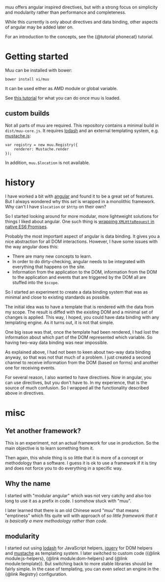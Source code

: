 muu offers angular inspired directives, but with a strong focus on simplicity
and modularity rather than performance and completeness.

While this currently is only about directives and data binding, other aspects
of angular may be added later on.

For an introduction to the concepts, see the {@tutorial phonecat} tutorial.

# Getting started

Muu can be installed with bower:

    bower install xi/muu

It can be used either as AMD module or global variable.

See [this
tutorial](https://github.com/xi/muu/blob/master/.doc/tutorials/phonecat.md) for
what you can do once muu is loaded.

## custom builds

Not all parts of muu are required. This repository contains a minimal build
in `dist/muu-core.js`. It requires [lodash](https://lodash.com) and an external
templating system, e.g. [mustache.js](https://github.com/janl/mustache.js):

    var registry = new muu.Registry({
        renderer: Mustache.render
    });

In addition, `muu.$location` is not available.

# history

I have worked a bit with [angular](https://angularjs.org/) and found it to be a
great set of features.  But I always wondered why this *set* is wrapped in a
monolithic framework. Why can't I have `$location` or `$http` on their own?

So I started looking around for more modular, more lightweight solutions for
things I liked about angular. One such thing is [wrapping `XMLHttpRequest` in
native ES6 Promises](https://github.com/wildlyinaccurate/promise-xhr).

Probably the most important aspect of angular is data binding. It gives you a
nice abstraction for all DOM interactions. However, I have some issues with the
way angular does this:

-   There are many new concepts to learn.
-   In order to do dirty-checking, angular needs to be integrated with
    everything that happens on the site.
-   Information from the application to the DOM, information from the DOM to
    the application and events that are triggered by the DOM all are stuffed
    into the `$scope`.

So I started an experiment to create a data binding system that was as minimal
and close to existing standards as possible.

The initial idea was to have a template that is rendered with the data from my
scope. The result is diffed with the existing DOM and a minimal set of changes
is applied. This way, I hoped, you could have data binding with any templating
engine. As it turns out, it is not that simple.

One big issue was that, once the template had been rendered, I had lost the
information about which part of the DOM represented which variable. So having
two-way data binding was near impossible.

As explained above, I had not been to keen about two-way data binding anyway,
so that was not that much of a problem. I just created a second channel to
receive information from the DOM (based on forms) and another one for receiving
events.

For several reason, I also wanted to have directives. Now in angular, you can
use directives, but you don't have to. In my experience, that is the source of
much confusion. So I wrapped all the functionality described above in
directives.

# misc

## Yet another framework?

This is an experiment, not an actual framework for use in production. So the
main objective is to learn something from it.

Then again, this whole thing is so little that it is more of a concept or
methodology than a software. I guess it is ok to use a framework if it is tiny
and does not force you to do everything in a specific way.

## Why the name

I started with "modular angular" which was not very catchy and also too long to
use it as a prefix in code. I somehow stuck with "muu".

I later learned that there is an old Chinese word "muu" that means "emptiness"
which fits quite will with approach of *so little framework that it is
basically a mere methodology rather than code*.

## modularity

I started out using [lodash](https://lodash.com/) for JavaScript helpers,
[jquery](https://jquery.com/) for DOM helpers and
[mustache](mustache.github.io) as templating system. I later switched to custom
code ({@link module:js-helpers}, {@link module:dom-helpers} and {@link
module:template}). But switching back to more stable libraries should be fairly
simple. In the case of templating, you can even select an engine in the {@link
Registry} configuration.
